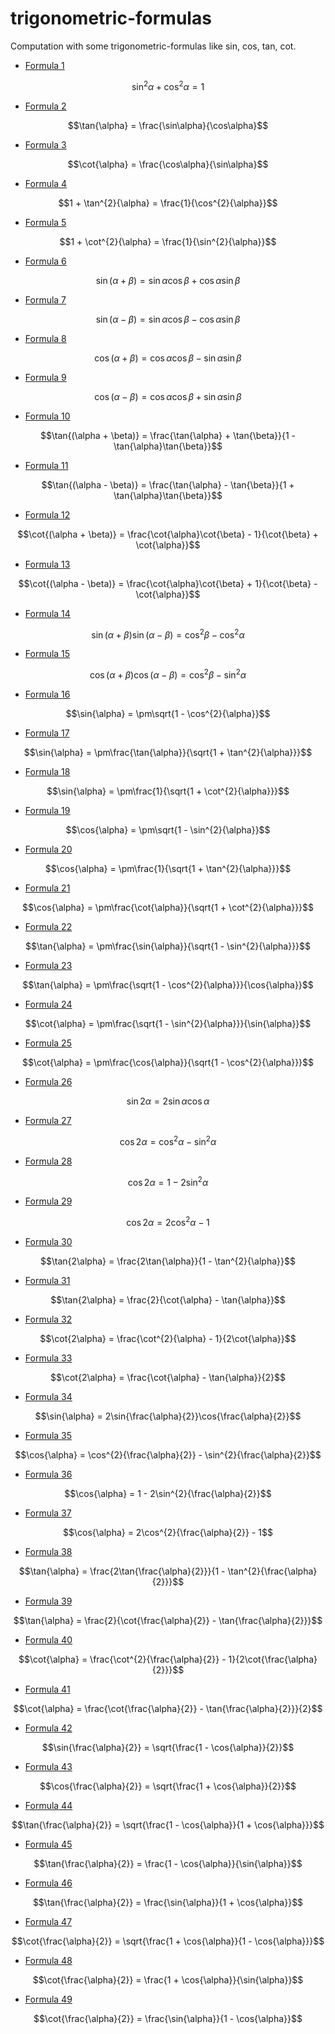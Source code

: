 # trigonometric-formulas

Computation with some trigonometric-formulas like sin, cos, tan, cot.


* [Formula 1](./formula1/README.md)
```math
\sin^{2}\alpha + \cos^{2}\alpha = 1
```
* [Formula 2](./formula2/README.md)
```math
\tan{\alpha} = \frac{\sin\alpha}{\cos\alpha}
```
* [Formula 3](./formula3/README.md)
```math
\cot{\alpha} = \frac{\cos\alpha}{\sin\alpha}
```
* [Formula 4](./formula4/README.md)
```math
1 + \tan^{2}{\alpha} = \frac{1}{\cos^{2}{\alpha}}
```
* [Formula 5](./formula5/README.md)
```math
1 + \cot^{2}{\alpha} = \frac{1}{\sin^{2}{\alpha}}
```
* [Formula 6](./formula6/README.md)
```math
\sin{(\alpha + \beta)} = \sin{\alpha}\cos{\beta} + \cos{\alpha}\sin{\beta}
```
* [Formula 7](./formula7/README.md)
```math
\sin{(\alpha - \beta)} = \sin{\alpha}\cos{\beta} - \cos{\alpha}\sin{\beta}
```
* [Formula 8](./formula8/README.md)
```math
\cos{(\alpha + \beta)} = \cos{\alpha}\cos{\beta} - \sin{\alpha}\sin{\beta}
```
* [Formula 9](./formula9/README.md)
```math
\cos{(\alpha - \beta)} = \cos{\alpha}\cos{\beta} + \sin{\alpha}\sin{\beta}
```
* [Formula 10](./formula10/README.md)
```math
\tan{(\alpha + \beta)} = \frac{\tan{\alpha} + \tan{\beta}}{1 - \tan{\alpha}\tan{\beta}}
```
* [Formula 11](./formula11/README.md)
```math
\tan{(\alpha - \beta)} = \frac{\tan{\alpha} - \tan{\beta}}{1 + \tan{\alpha}\tan{\beta}}
```
* [Formula 12](./formula12/README.md)
```math
\cot{(\alpha + \beta)} = \frac{\cot{\alpha}\cot{\beta} - 1}{\cot{\beta} + \cot{\alpha}}
```
* [Formula 13](./formula13/README.md)
```math
\cot{(\alpha - \beta)} = \frac{\cot{\alpha}\cot{\beta} + 1}{\cot{\beta} - \cot{\alpha}}
```
* [Formula 14](./formula14/README.md)
```math
\sin{(\alpha + \beta)}\sin{(\alpha - \beta)} = \cos^{2}{\beta} - \cos^{2}{\alpha}
```
* [Formula 15](./formula15/README.md)
```math
\cos{(\alpha + \beta)}\cos{(\alpha - \beta)} = \cos^{2}{\beta} - \sin^{2}{\alpha}
```
* [Formula 16](./formula16/README.md)
```math
\sin{\alpha} = \pm\sqrt{1 - \cos^{2}{\alpha}}
```
* [Formula 17](./formula17/README.md)
```math
\sin{\alpha} = \pm\frac{\tan{\alpha}}{\sqrt{1 + \tan^{2}{\alpha}}}
```
* [Formula 18](./formula18/README.md)
```math
\sin{\alpha} = \pm\frac{1}{\sqrt{1 + \cot^{2}{\alpha}}}
```
* [Formula 19](./formula19/README.md)
```math
\cos{\alpha} = \pm\sqrt{1 - \sin^{2}{\alpha}}
```
* [Formula 20](./formula20/README.md)
```math
\cos{\alpha} = \pm\frac{1}{\sqrt{1 + \tan^{2}{\alpha}}}
```
* [Formula 21](./formula21/README.md)
```math
\cos{\alpha} = \pm\frac{\cot{\alpha}}{\sqrt{1 + \cot^{2}{\alpha}}}
```
* [Formula 22](./formula22/README.md)
```math
\tan{\alpha} = \pm\frac{\sin{\alpha}}{\sqrt{1 - \sin^{2}{\alpha}}}
```
* [Formula 23](./formula23/README.md)
```math
\tan{\alpha} = \pm\frac{\sqrt{1 - \cos^{2}{\alpha}}}{\cos{\alpha}}
```
* [Formula 24](./formula24/README.md)
```math
\cot{\alpha} = \pm\frac{\sqrt{1 - \sin^{2}{\alpha}}}{\sin{\alpha}}
```
* [Formula 25](./formula25/README.md)
```math
\cot{\alpha} = \pm\frac{\cos{\alpha}}{\sqrt{1 - \cos^{2}{\alpha}}}
```
* [Formula 26](./formula26/README.md)
```math
\sin{2\alpha} = 2\sin{\alpha}\cos{\alpha}
```
* [Formula 27](./formula27/README.md)
```math
\cos{2\alpha} = \cos^{2}{\alpha} - \sin^{2}{\alpha}
```
* [Formula 28](./formula28/README.md)
```math
\cos{2\alpha} = 1 - 2\sin^{2}{\alpha}
```
* [Formula 29](./formula29/README.md)
```math
\cos{2\alpha} = 2\cos^{2}{\alpha} - 1
```
* [Formula 30](./formula30/README.md)
```math
\tan{2\alpha} = \frac{2\tan{\alpha}}{1 - \tan^{2}{\alpha}}
```
* [Formula 31](./formula31/README.md)
```math
\tan{2\alpha} = \frac{2}{\cot{\alpha} - \tan{\alpha}}
```
* [Formula 32](./formula32/README.md)
```math
\cot{2\alpha} = \frac{\cot^{2}{\alpha} - 1}{2\cot{\alpha}}
```
* [Formula 33](./formula33/README.md)
```math
\cot{2\alpha} = \frac{\cot{\alpha} - \tan{\alpha}}{2}
```
* [Formula 34](./formula34/README.md)
```math
\sin{\alpha} = 2\sin{\frac{\alpha}{2}}\cos{\frac{\alpha}{2}}
```
* [Formula 35](./formula35/README.md)
```math
\cos{\alpha} = \cos^{2}{\frac{\alpha}{2}} - \sin^{2}{\frac{\alpha}{2}}
```
* [Formula 36](./formula36/README.md)
```math
\cos{\alpha} = 1 - 2\sin^{2}{\frac{\alpha}{2}}
```
* [Formula 37](./formula37/README.md)
```math
\cos{\alpha} = 2\cos^{2}{\frac{\alpha}{2}} - 1
```
* [Formula 38](./formula38/README.md)
```math
\tan{\alpha} = \frac{2\tan{\frac{\alpha}{2}}}{1 - \tan^{2}{\frac{\alpha}{2}}}
```
* [Formula 39](./formula39/README.md)
```math
\tan{\alpha} = \frac{2}{\cot{\frac{\alpha}{2}} - \tan{\frac{\alpha}{2}}}
```
* [Formula 40](./formula40/README.md)
```math
\cot{\alpha} = \frac{\cot^{2}{\frac{\alpha}{2}} - 1}{2\cot{\frac{\alpha}{2}}}
```
* [Formula 41](./formula41/README.md)
```math
\cot{\alpha} = \frac{\cot{\frac{\alpha}{2}} - \tan{\frac{\alpha}{2}}}{2}
```
* [Formula 42](./formula42/README.md)
```math
\sin{\frac{\alpha}{2}} = \sqrt{\frac{1 - \cos{\alpha}}{2}}
```
* [Formula 43](./formula43/README.md)
```math
\cos{\frac{\alpha}{2}} = \sqrt{\frac{1 + \cos{\alpha}}{2}}
```
* [Formula 44](./formula44/README.md)
```math
\tan{\frac{\alpha}{2}} = \sqrt{\frac{1 - \cos{\alpha}}{1 + \cos{\alpha}}}
```
* [Formula 45](./formula45/README.md)
```math
\tan{\frac{\alpha}{2}} = \frac{1 - \cos{\alpha}}{\sin{\alpha}}
```
* [Formula 46](./formula46/README.md)
```math
\tan{\frac{\alpha}{2}} = \frac{\sin{\alpha}}{1 + \cos{\alpha}}
```
* [Formula 47](./formula47/README.md)
```math
\cot{\frac{\alpha}{2}} = \sqrt{\frac{1 + \cos{\alpha}}{1 - \cos{\alpha}}}
```
* [Formula 48](./formula48/README.md)
```math
\cot{\frac{\alpha}{2}} = \frac{1 + \cos{\alpha}}{\sin{\alpha}}
```
* [Formula 49](./formula49/README.md)
```math
\cot{\frac{\alpha}{2}} = \frac{\sin{\alpha}}{1 - \cos{\alpha}}
```
